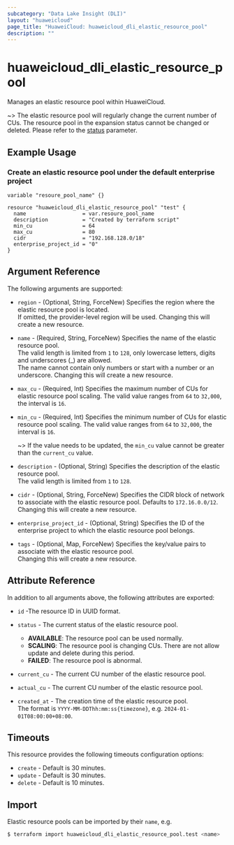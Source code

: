 ```yaml
---
subcategory: "Data Lake Insight (DLI)"
layout: "huaweicloud"
page_title: "HuaweiCloud: huaweicloud_dli_elastic_resource_pool"
description: ""
---
```


# huaweicloud_dli_elastic_resource_pool

Manages an elastic resource pool within HuaweiCloud.

~> The elastic resource pool will regularly change the current number of CUs.
   The resource pool in the expansion status cannot be changed or deleted.
   Please refer to the [status](#dli_resource_pool_status) parameter.

## Example Usage

### Create an elastic resource pool under the default enterprise project

```hcl
variable "resoure_pool_name" {}

resource "huaweicloud_dli_elastic_resource_pool" "test" {
  name                  = var.resoure_pool_name
  description           = "Created by terraform script"
  min_cu                = 64
  max_cu                = 80
  cidr                  = "192.168.128.0/18"
  enterprise_project_id = "0"
}
```

## Argument Reference

The following arguments are supported:

* `region` - (Optional, String, ForceNew) Specifies the region where the elastic resource pool is located.  
  If omitted, the provider-level region will be used. Changing this will create a new resource.

* `name` - (Required, String, ForceNew) Specifies the name of the elastic resource pool.  
  The valid length is limited from `1` to `128`, only lowercase letters, digits and underscores (_) are allowed.  
  The name cannot contain only numbers or start with a number or an underscore.
  Changing this will create a new resource.

* `max_cu` - (Required, Int) Specifies the maximum number of CUs for elastic resource pool scaling.
  The valid value ranges from `64` to `32,000`, the interval is `16`.

* `min_cu` - (Required, Int) Specifies the minimum number of CUs for elastic resource pool scaling.
  The valid value ranges from `64` to `32,000`, the interval is `16`.

  ~> If the value needs to be updated, the `min_cu` value cannot be greater than the `current_cu` value.

* `description` - (Optional, String) Specifies the description of the elastic resource pool.  
  The valid length is limited from `1` to `128`.

* `cidr` - (Optional, String, ForceNew) Specifies the CIDR block of network to associate with the elastic resource pool.
  Defaults to `172.16.0.0/12`. Changing this will create a new resource.

* `enterprise_project_id` - (Optional, String) Specifies the ID of the enterprise project to which the elastic resource
  pool belongs.

* `tags` - (Optional, Map, ForceNew) Specifies the key/value pairs to associate with the elastic resource pool.  
  Changing this will create a new resource.

## Attribute Reference

In addition to all arguments above, the following attributes are exported:

* `id` -The resource ID in UUID format.

<a name="dli_resource_pool_status"></a>

* `status` - The current status of the elastic resource pool.

  + **AVAILABLE**: The resource pool can be used normally.
  + **SCALING**: The resource pool is changing CUs. There are not allow update and delete during this period.
  + **FAILED**: The resource pool is abnormal.

* `current_cu` - The current CU number of the elastic resource pool.

* `actual_cu` - The current CU number of the elastic resource pool.

* `created_at` - The creation time of the elastic resource pool.  
  The format is `YYYY-MM-DDThh:mm:ss{timezone}`, e.g. `2024-01-01T08:00:00+08:00`.

## Timeouts

This resource provides the following timeouts configuration options:

* `create` - Default is 30 minutes.
* `update` - Default is 30 minutes.
* `delete` - Default is 10 minutes.

## Import

Elastic resource pools can be imported by their `name`, e.g.

```bash
$ terraform import huaweicloud_dli_elastic_resource_pool.test <name>
```
